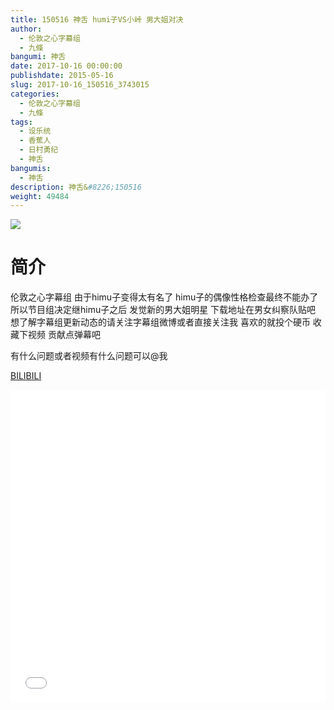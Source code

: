 ```yaml
---
title: 150516 神舌 humi子VS小峠 男大姐对决
author: 
  - 伦敦之心字幕组
  - 九條
bangumi: 神舌
date: 2017-10-16 00:00:00
publishdate: 2015-05-16
slug: 2017-10-16_150516_3743015
categories: 
  - 伦敦之心字幕组
  - 九條
tags: 
  - 设乐统
  - 香蕉人
  - 日村勇纪
  - 神舌
bangumis: 
  - 神舌
description: 神舌&#8226;150516
weight: 49484
---
```


![](https://i.imgur.com/CjrLQlH.jpg)

# 简介  
伦敦之心字幕组 由于himu子变得太有名了 himu子的偶像性格检查最终不能办了 所以节目组决定继himu子之后 发觉新的男大姐明星 下载地址在男女纠察队贴吧 想了解字幕组更新动态的请关注字幕组微博或者直接关注我 喜欢的就投个硬币 收藏下视频 贡献点弹幕吧


有什么问题或者视频有什么问题可以@我

  [BILIBILI](https://www.bilibili.com/video/av3743015/)


<div class="vcontainer">  <iframe class='video' src="//www.bilibili.com/blackboard/player.html?aid=3743015" width="100%" height="500" frameborder="0" allowfullscreen="allowfullscreen"></iframe></div>
